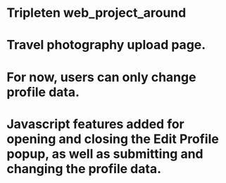 # Tripleten web_project_around

# Travel photography upload page.

# For now, users can only change profile data.

# Javascript features added for opening and closing the Edit Profile popup, as well as submitting and changing the profile data.
